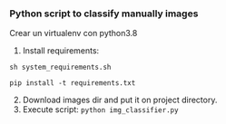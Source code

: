 ### Python script to classify manually images 

Crear un virtualenv con python3.8

1. Install requirements:

`sh system_requirements.sh`

`pip install -t requirements.txt`

2. Download images dir and put it on project directory.
3. Execute script:
`python img_classifier.py`

